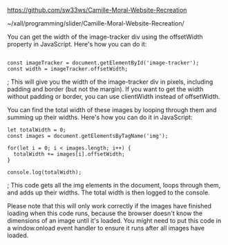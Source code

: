 https://github.com/sw33ws/Camille-Moral-Website-Recreation

~/xall/programming/slider/Camille-Moral-Website-Recreation/

You can get the width of the image-tracker div using the offsetWidth property in JavaScript. Here's how you can do it:

```

const imageTracker = document.getElementById('image-tracker');
const width = imageTracker.offsetWidth;

```

;
This will give you the width of the image-tracker div in pixels, including padding and border (but not the margin). If you want to get the width without padding or border, you can use clientWidth instead of offsetWidth.

You can find the total width of these images by looping through them and summing up their widths. Here's how you can do it in JavaScript:

```
let totalWidth = 0;
const images = document.getElementsByTagName('img');

for(let i = 0; i < images.length; i++) {
  totalWidth += images[i].offsetWidth;
}

console.log(totalWidth);
```

;
This code gets all the img elements in the document, loops through them, and adds up their widths. The total width is then logged to the console.

Please note that this will only work correctly if the images have finished loading when this code runs, because the browser doesn't know the dimensions of an image until it's loaded. You might need to put this code in a window.onload event handler to ensure it runs after all images have loaded.
